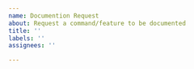 ```yaml
---
name: Documention Request
about: Request a command/feature to be documented
title: ''
labels: ''
assignees: ''

---
```




